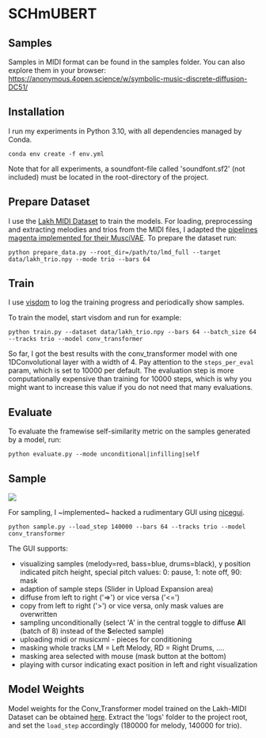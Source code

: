 # SCHmUBERT

## Samples

Samples in MIDI format can be found in the samples folder.
You can also explore them in your browser: https://anonymous.4open.science/w/symbolic-music-discrete-diffusion-DC51/

## Installation
I run my experiments in Python 3.10, with all dependencies managed by Conda.

```conda env create -f env.yml```

Note that for all experiments, a soundfont-file called 'soundfont.sf2' (not included) must be located in the root-directory of the project.

## Prepare Dataset

I use the [Lakh MIDI Dataset](https://colinraffel.com/projects/lmd/) to train the models.
For loading, preprocessing and extracting melodies and trios from the MIDI files, I adapted the [pipelines magenta implemented for their MusciVAE](https://github.com/magenta/magenta/tree/main/magenta/models/music_vae).
To prepare the dataset run:

```python prepare_data.py --root_dir=/path/to/lmd_full --target data/lakh_trio.npy --mode trio --bars 64```

## Train

I use [visdom](https://github.com/fossasia/visdom) to log the training progress and periodically show samples.

To train the model, start visdom and run for example:

```python train.py --dataset data/lakh_trio.npy --bars 64 --batch_size 64 --tracks trio --model conv_transformer```

So far, I got the best results with the conv_transformer model with one 1DConvolutional layer with a width of 4.
Pay attention to the ```steps_per_eval``` param, which is set to 10000 per default.
The evaluation step is more computationally expensive than training for 10000 steps, which is why you might want to increase this value if you do not need that many evaluations.


## Evaluate

To evaluate the framewise self-similarity metric on the samples generated by a model, run:

```python evaluate.py --mode unconditional|infilling|self```

## Sample
![](https://github.com/plassma/symbolic-music-discrete-diffusion/blob/9a78a0232d6391a29eb907bd7f876cd3bce2a697/SCHmUBERT_GUI.gif)

For sampling, I ~implemented~ hacked a rudimentary GUI using [nicegui](https://github.com/zauberzeug/nicegui).

```python sample.py --load_step 140000 --bars 64 --tracks trio --model conv_transformer```

The GUI supports:
  * visualizing samples (melody=red, bass=blue, drums=black), y position indicated pitch height, special pitch values: 0: pause, 1: note off, 90: mask
  * adaption of sample steps (Slider in Upload Expansion area)
  * diffuse from left to right ('=>') or vice versa ('<=')
  * copy from left to right ('>') or vice versa, only mask values are overwritten
  * sampling unconditionally (select 'A' in the central toggle to diffuse **A**ll (batch of 8) instead of the **S**elected sample)
  * uploading midi or musicxml - pieces for conditioning
  * masking whole tracks LM = Left Melody, RD = Right Drums, ....
  * masking area selected with mouse (mask button at the bottom)
  * playing with cursor indicating exact position in left and right visualization



## Model Weights

Model weights for the Conv_Transformer model trained on the Lakh-MIDI Dataset can be obtained [here](https://drive.google.com/file/d/1o719d4SOBMdjb3Gv_t6gxXVipekPdYhd/view?usp=share_link).
Extract the 'logs' folder to the project root, and set the ```load_step``` accordingly (180000 for melody, 140000 for trio).


